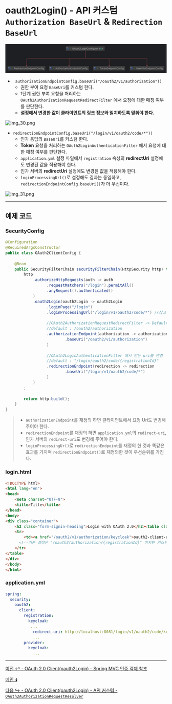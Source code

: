 # oauth2Login() - API 커스텀 `Authorization BaseUrl` & `Redirection BaseUrl`

![img_86.png](image_1/img_86.png)

- ` authorizationEndpointConfig.baseUri("/oauth2/v1/authorization"))`
  - 권한 부여 요청 `BaseUri`를 커스텀 한다.
  - 1단계 권한 부여 요청을 처리하는 `OAuth2AuthorizationRequestRedirectFilter` 에서 요청에 대한 매칭 여부를 판단한다.
  - **설정에서 변경한 값이 클라이언트의 링크 정보와 일치하도록 맞춰야 한다.**

![img_30.png](image/img_30.png)

- `redirectionEndpointConfig.baseUri("/login/v1/oauth2/code/*"))`
  - 인가 응답의 `BaseUri`를 커스텀 한다.
  - **Token** 요청을 처리하는 `OAuth2LoginAuthenticationFilter` 에서 요청에 대한 매칭 여부를 판단한다.
  - `application.yml` 설정 파일에서 `registration` 속성의 **redirectUri** 설정에도 변경된 값을 적용해야 한다.
  - 인가 서버의 **redirectUri** 설정에도 변경된 값을 적용해야 한다.
  - `loginProcessingUrl()`로 설정해도 결과는 동일하고, `redirectionEndpointConfig.baseUri()`가 더 우선이다.

![img_31.png](image/img_31.png)

---

## 예제 코드

### SecurityConfig

```java
@Configuration
@RequiredArgsConstructor
public class OAuth2ClientConfig {

    @Bean
    public SecurityFilterChain securityFilterChain(HttpSecurity http) throws Exception {
        http
            .authorizeHttpRequests(auth -> auth
                  .requestMatchers("/login").permitAll()
                  .anyRequest().authenticated()
            )
            .oauth2Login(oauth2Login -> oauth2Login
                  .loginPage("/login")
                  .loginProcessingUrl("/login/v1/oauth2/code/*") //참고

                  //OAuth2AuthorizationRequestRedirectFilter -> DefaultOAuth2AuthorizationRequestResolver 에서 받는 uri를 변경
                  //default : /oauth2/authorization
                  .authorizationEndpoint(authorization -> authorization
                          .baseUri("/oauth2/v1/authorization")
                  )
    
                  //OAuth2LoginAuthenticationFilter 에서 받는 uri를 변경
                  //default : "/login/oauth2/code/{registrationId}"
                  .redirectionEndpoint(redirection -> redirection
                          .baseUri("/login/v1/oauth2/code/*")
                  )
            )
        ;
    
        return http.build();
    }
}
```
> - `authorizationEndpoint`를 재정의 하면 클라이언트에서 요청 Uri도 변경해 주어야 한다.
> - `redirectionEndpoint`를 재정의 하면 `application.yml`의 `redirect-uri`, 인가 서버의 `redirect-uri`도 변경해 주어야 한다.
> - `loginProcessingUr()`로 `redirectionEndpoint`를 재정의 한 것과 똑같은 효과를 가지며 `redirectionEndpoint()`로
> 재정의한 것이 우선순위를 가진다.

### login.html

```html
<!DOCTYPE html>
<html lang="en">
<head>
    <meta charset="UTF-8">
    <title>Title</title>
</head>
<body>
<div class="container">
    <h2 class="form-signin-heading">Login with OAuth 2.0</h2><table class="table table-striped">
    <tr>
        <td><a href="/oauth2/v1/authorization/keycloak">oauth2-client-app</a></td>
      <!--기본 설정은 "/oauth2/authorization/{registrationId}" 이지만 커스텀 변경-->
    </tr>
</table>
</div>
</body>
</html>
```

### application.yml

```yaml
spring:
  security:
    oauth2:
      client:
        registration:
          keycloak:
           ...
            redirect-uri: http://localhost:8081/login/v1/oauth2/code/keycloak //수정
            ...
        provider:
          keycloak:
            ...
```

---

[이전 ↩️ - OAuth 2.0 Client(oauth2Login) - Spring MVC 인증 객체 참조](https://github.com/genesis12345678/TIL/blob/main/Spring/security/oauth/OAuth2Login/Spring%20MVC%20%EC%9D%B8%EC%A6%9D%20%EA%B0%9D%EC%B2%B4%20%EC%B0%B8%EC%A1%B0.md)

[메인 ⏫](https://github.com/genesis12345678/TIL/blob/main/Spring/security/oauth/main.md)

[다음 ↪️ - OAuth 2.0 Client(oauth2Login) - API 커스텀 - `OAuth2AuthorizationRequestResolver`](https://github.com/genesis12345678/TIL/blob/main/Spring/security/oauth/OAuth2Login/API%EC%BB%A4%EC%8A%A4%ED%85%802.md)